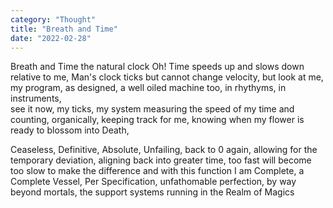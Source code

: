 ```yaml
---
category: "Thought" 
title: "Breath and Time"
date: "2022-02-28"
---
```


Breath and Time the natural clock 
Oh! Time speeds up and slows down relative to me, 
Man's clock ticks but cannot change velocity, 
but look at me, my program, as designed, 
a well oiled machine too, in rhythyms, in instruments,  
see it now, my ticks, 
my system measuring the speed of my time and counting, 
organically, keeping track for me, 
knowing when my flower is ready to blossom into Death, 

Ceaseless, Definitive, Absolute, Unfailing, 
back to 0 again, allowing for the temporary deviation,
aligning back into greater time, too fast will become too slow to make the difference
and with this function I am Complete, a Complete Vessel, Per Specification,
unfathomable perfection, by way beyond mortals, the support systems running in the Realm of Magics 
